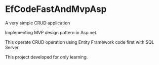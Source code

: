 EfCodeFastAndMvpAsp
===================

A very simple CRUD application 

Implementing MVP design pattern in Asp.net. 

This operate CRUD operation using Entity Framework code first with SQL Server

This project developed for only learning.
